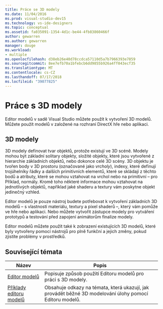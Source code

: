 ```yaml
---
title: Práce se 3D modely
ms.date: 11/04/2016
ms.prod: visual-studio-dev15
ms.technology: vs-ide-designers
ms.topic: conceptual
ms.assetid: fa035091-1354-4d1c-be44-4fb83860466f
author: gewarren
ms.author: gewarren
manager: douge
ms.workload:
- multiple
ms.openlocfilehash: d38eb26e40d78ccdca57110d5a7b7966393e7859
ms.sourcegitcommit: 8ee7efb70a1bfebcb6dd9855b926a4ff043ecf35
ms.translationtype: MT
ms.contentlocale: cs-CZ
ms.lasthandoff: 07/17/2018
ms.locfileid: "39077825"
---
```

# <a name="work-with-3d-models"></a>Práce s 3D modely

Editor modelů v sadě Visual Studio můžete použít k vytvoření 3D modelů. Můžete použít modelů v založené na rozhraní DirectX hře nebo aplikaci.

## <a name="3d-models"></a>3D modely

3D modely definovat tvar objektů, protože existují ve 3D scéně. Modely mohou být základní solitary objekty, složité objekty, které jsou vytvořené z hierarchie základních objektů, nebo dokonce celé 3D scény. 3D objektu je tvořen body v 3D prostoru (označované jako *vrcholy*), indexy, které definují trojúhelníky řádky a dalších primitivních elementů, které se skládají z těchto bodů a atributy, které se mohou vztahovat na vrchol nebo na primitivní – pro Příklad, normály. Kromě toho některé informace mohou vztahovat na jednotlivých objektů, například jaké shaderu a textury vám poskytne objekt jedinečný vzhled.

Editor modelů je pouze nástroj budete potřebovat k vytvoření základních 3D modelů – s vlastností materiálu, textury a pixel shaderů –, který vám pomůže ve hře nebo aplikaci. Nebo můžete vytvořit zástupce modely pro vytváření prototypů a testování před zapojení animátorům finalize modely.

Editor modelů můžete použít také k zobrazení existujících 3D modelů, které byly vytvořeny pomocí nástrojů pro plně funkční a jejich změny, pokud zjistíte problémy v prostředků.

## <a name="related-topics"></a>Související témata

|Název|Popis|
|-----------|-----------------|
|[Editor modelů](../designers/model-editor.md)|Popisuje způsob použití Editoru modelů pro práci s 3D modely.|
|[Příklady editoru modelů](../designers/model-editor-examples.md)|Obsahuje odkazy na témata, která ukazují, jak provádět běžné 3D modelování úlohy pomocí Editoru modelů.|